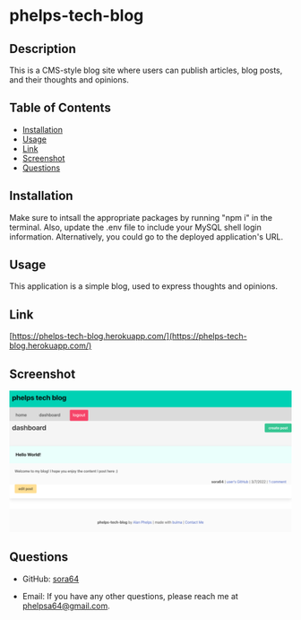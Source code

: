 # phelps-tech-blog

## Description

This is a CMS-style blog site where users can publish articles, blog posts, and their thoughts and opinions.

## Table of Contents

- [Installation](#installation)
- [Usage](#usage)
- [Link](#link)
- [Screenshot](#screenshot)
- [Questions](#questions)

## Installation

Make sure to intsall the appropriate packages by running "npm i" in the terminal. Also, update the .env file to include your MySQL shell login information. Alternatively, you could go to the deployed application's URL.

## Usage

This application is a simple blog, used to express thoughts and opinions.

## Link

[https://phelps-tech-blog.herokuapp.com/](https://phelps-tech-blog.herokuapp.com/)

## Screenshot

![Screnshot of the application's](./phelpsTechBlogScreenshot.png)

## Questions

- GitHub: [sora64](https://github.com/sora64/)

- Email: If you have any other questions, please reach me at [phelpsa64@gmail.com](mailto:phelpsa64@gmail.com).
